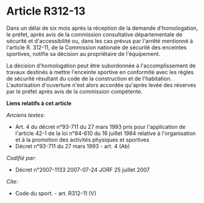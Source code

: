 # Article R312-13

Dans un délai de six mois après la réception de la demande d'homologation, le préfet, après avis de la commission
consultative départementale de sécurité et d'accessibilité ou, dans les cas prévus par l'arrêté mentionné à l'article R.
312-11, de la Commission nationale de sécurité des enceintes sportives, notifie sa décision au propriétaire de l'équipement.

La décision d'homologation peut être subordonnée à l'accomplissement de travaux destinés à mettre l'enceinte sportive en
conformité avec les règles de sécurité résultant du code de la construction et de l'habitation. L'autorisation d'ouverture
n'est alors accordée qu'après levée des réserves par le préfet après avis de la commission compétente.

**Liens relatifs à cet article**

_Anciens textes_:

  - Art. 4 du décret n°93-711 du 27 mars 1993 pris pour l'application de l'article 42-1 de la loi n°84-610 du 16 juillet 1984 relative à l'organisation et à la promotion des activités physiques et sportives
  - Décret n°93-711 du 27 mars 1993 - art. 4 (Ab)

_Codifié par_:

  - Décret n°2007-1133 2007-07-24 JORF 25 juillet 2007

_Cite_:

  - Code du sport. - art. R312-11 (V)
